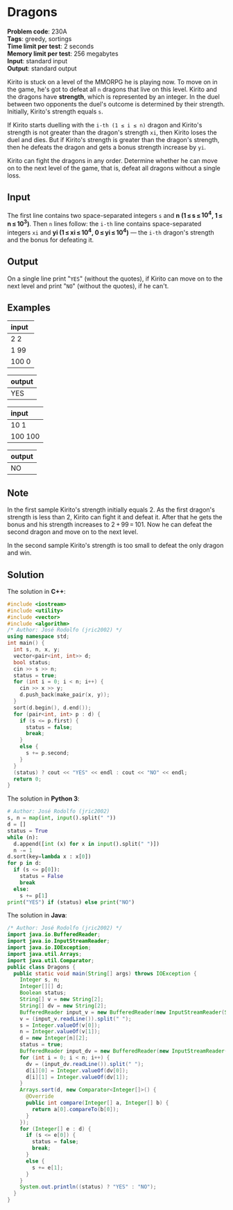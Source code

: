 # Dragons
**Problem code**: 230A  
**Tags**: greedy, sortings  
**Time limit per test**: 2 seconds  
**Memory limit per test**: 256 megabytes  
**Input**: standard input  
**Output**: standard output  

Kirito is stuck on a level of the MMORPG he is playing now. To move on in the game, he's got to defeat all `n` dragons that live on this level. Kirito and the dragons have **strength**, which is represented by an integer. In the duel between two opponents the duel's outcome is determined by their strength. Initially, Kirito's strength equals `s`.

If Kirito starts duelling with the `i-th (1 ≤ i ≤ n)` dragon and Kirito's strength is not greater than the dragon's strength `xi`, then Kirito loses the duel and dies. But if Kirito's strength is greater than the dragon's strength, then he defeats the dragon and gets a bonus strength increase by `yi`.

Kirito can fight the dragons in any order. Determine whether he can move on to the next level of the game, that is, defeat all dragons without a single loss.

## Input
The first line contains two space-separated integers `s` and **n (1 ≤ s ≤ $10^{4}$, 1 ≤ n ≤ $10^{3}$)**. Then `n` lines follow: the `i-th` line contains space-separated integers `xi` and **yi (1 ≤ xi ≤ $10^{4}$, 0 ≤ yi ≤ $10^{4}$)** — the `i-th` dragon's strength and the bonus for defeating it.

## Output
On a single line print "`YES`" (without the quotes), if Kirito can move on to the next level and print "`NO`" (without the quotes), if he can't.

## Examples
| input |
| :--- |
| 2 2 |
| 1 99 |
| 100 0 |

| output |
| :--- |
| YES |

| input |
| :--- |
| 10 1 |
| 100 100 |

| output |
| :--- |
| NO |

## Note
In the first sample Kirito's strength initially equals 2. As the first dragon's strength is less than 2, Kirito can fight it and defeat it. After that he gets the bonus and his strength increases to 2 + 99 = 101. Now he can defeat the second dragon and move on to the next level.

In the second sample Kirito's strength is too small to defeat the only dragon and win.

## Solution
The solution in **C++**:
```cpp
#include <iostream>
#include <utility>
#include <vector>
#include <algorithm>
/* Author: José Rodolfo (jric2002) */
using namespace std;
int main() {
  int s, n, x, y;
  vector<pair<int, int>> d;
  bool status;
  cin >> s >> n;
  status = true;
  for (int i = 0; i < n; i++) {
    cin >> x >> y;
    d.push_back(make_pair(x, y));
  }
  sort(d.begin(), d.end());
  for (pair<int, int> p : d) {
    if (s <= p.first) {
      status = false;
      break;
    }
    else {
      s += p.second;
    }
  }
  (status) ? cout << "YES" << endl : cout << "NO" << endl;
  return 0;
}
```

The solution in **Python 3**:
```python
# Author: José Rodolfo (jric2002)
s, n = map(int, input().split(" "))
d = []
status = True
while (n):
  d.append([int (x) for x in input().split(" ")])
  n -= 1
d.sort(key=lambda x : x[0])
for p in d:
  if (s <= p[0]):
    status = False
    break
  else:
    s += p[1]
print("YES") if (status) else print("NO")
```

The solution in **Java**:
```java
/* Author: José Rodolfo (jric2002) */
import java.io.BufferedReader;
import java.io.InputStreamReader;
import java.io.IOException;
import java.util.Arrays;
import java.util.Comparator;
public class Dragons {
  public static void main(String[] args) throws IOException {
    Integer s, n;
    Integer[][] d;
    Boolean status;
    String[] v = new String[2];
    String[] dv = new String[2];
    BufferedReader input_v = new BufferedReader(new InputStreamReader(System.in));
    v = (input_v.readLine()).split(" ");
    s = Integer.valueOf(v[0]);
    n = Integer.valueOf(v[1]);
    d = new Integer[n][2];
    status = true;
    BufferedReader input_dv = new BufferedReader(new InputStreamReader(System.in));
    for (int i = 0; i < n; i++) {
      dv = (input_dv.readLine()).split(" ");
      d[i][0] = Integer.valueOf(dv[0]);
      d[i][1] = Integer.valueOf(dv[1]);
    }
    Arrays.sort(d, new Comparator<Integer[]>() {
      @Override
      public int compare(Integer[] a, Integer[] b) {
        return a[0].compareTo(b[0]);
      }
    });
    for (Integer[] e : d) {
      if (s <= e[0]) {
        status = false;
        break;
      }
      else {
        s += e[1];
      }
    }
    System.out.println((status) ? "YES" : "NO");
  }
}
```